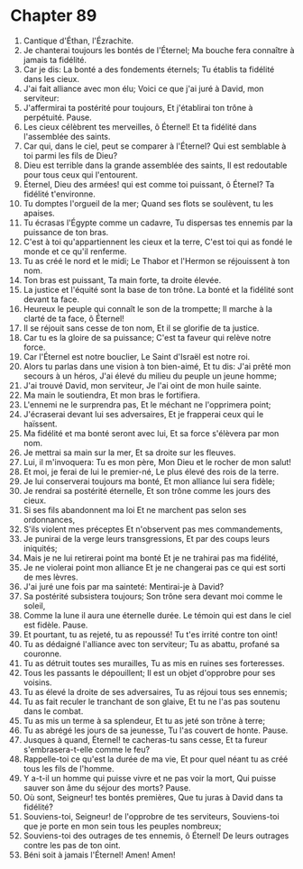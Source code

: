 # Chapter 89

1. Cantique d'Éthan, l'Ézrachite.
2. Je chanterai toujours les bontés de l'Éternel; Ma bouche fera connaître à jamais ta fidélité.
3. Car je dis: La bonté a des fondements éternels; Tu établis ta fidélité dans les cieux.
4. J'ai fait alliance avec mon élu; Voici ce que j'ai juré à David, mon serviteur:
5. J'affermirai ta postérité pour toujours, Et j'établirai ton trône à perpétuité. Pause.
6. Les cieux célèbrent tes merveilles, ô Éternel! Et ta fidélité dans l'assemblée des saints.
7. Car qui, dans le ciel, peut se comparer à l'Éternel? Qui est semblable à toi parmi les fils de Dieu?
8. Dieu est terrible dans la grande assemblée des saints, Il est redoutable pour tous ceux qui l'entourent.
9. Éternel, Dieu des armées! qui est comme toi puissant, ô Éternel? Ta fidélité t'environne.
10. Tu domptes l'orgueil de la mer; Quand ses flots se soulèvent, tu les apaises.
11. Tu écrasas l'Égypte comme un cadavre, Tu dispersas tes ennemis par la puissance de ton bras.
12. C'est à toi qu'appartiennent les cieux et la terre, C'est toi qui as fondé le monde et ce qu'il renferme.
13. Tu as créé le nord et le midi; Le Thabor et l'Hermon se réjouissent à ton nom.
14. Ton bras est puissant, Ta main forte, ta droite élevée.
15. La justice et l'équité sont la base de ton trône. La bonté et la fidélité sont devant ta face.
16. Heureux le peuple qui connaît le son de la trompette; Il marche à la clarté de ta face, ô Éternel!
17. Il se réjouit sans cesse de ton nom, Et il se glorifie de ta justice.
18. Car tu es la gloire de sa puissance; C'est ta faveur qui relève notre force.
19. Car l'Éternel est notre bouclier, Le Saint d'Israël est notre roi.
20. Alors tu parlas dans une vision à ton bien-aimé, Et tu dis: J'ai prêté mon secours à un héros, J'ai élevé du milieu du peuple un jeune homme;
21. J'ai trouvé David, mon serviteur, Je l'ai oint de mon huile sainte.
22. Ma main le soutiendra, Et mon bras le fortifiera.
23. L'ennemi ne le surprendra pas, Et le méchant ne l'opprimera point;
24. J'écraserai devant lui ses adversaires, Et je frapperai ceux qui le haïssent.
25. Ma fidélité et ma bonté seront avec lui, Et sa force s'élèvera par mon nom.
26. Je mettrai sa main sur la mer, Et sa droite sur les fleuves.
27. Lui, il m'invoquera: Tu es mon père, Mon Dieu et le rocher de mon salut!
28. Et moi, je ferai de lui le premier-né, Le plus élevé des rois de la terre.
29. Je lui conserverai toujours ma bonté, Et mon alliance lui sera fidèle;
30. Je rendrai sa postérité éternelle, Et son trône comme les jours des cieux.
31. Si ses fils abandonnent ma loi Et ne marchent pas selon ses ordonnances,
32. S'ils violent mes préceptes Et n'observent pas mes commandements,
33. Je punirai de la verge leurs transgressions, Et par des coups leurs iniquités;
34. Mais je ne lui retirerai point ma bonté Et je ne trahirai pas ma fidélité,
35. Je ne violerai point mon alliance Et je ne changerai pas ce qui est sorti de mes lèvres.
36. J'ai juré une fois par ma sainteté: Mentirai-je à David?
37. Sa postérité subsistera toujours; Son trône sera devant moi comme le soleil,
38. Comme la lune il aura une éternelle durée. Le témoin qui est dans le ciel est fidèle. Pause.
39. Et pourtant, tu as rejeté, tu as repoussé! Tu t'es irrité contre ton oint!
40. Tu as dédaigné l'alliance avec ton serviteur; Tu as abattu, profané sa couronne.
41. Tu as détruit toutes ses murailles, Tu as mis en ruines ses forteresses.
42. Tous les passants le dépouillent; Il est un objet d'opprobre pour ses voisins.
43. Tu as élevé la droite de ses adversaires, Tu as réjoui tous ses ennemis;
44. Tu as fait reculer le tranchant de son glaive, Et tu ne l'as pas soutenu dans le combat.
45. Tu as mis un terme à sa splendeur, Et tu as jeté son trône à terre;
46. Tu as abrégé les jours de sa jeunesse, Tu l'as couvert de honte. Pause.
47. Jusques à quand, Éternel! te cacheras-tu sans cesse, Et ta fureur s'embrasera-t-elle comme le feu?
48. Rappelle-toi ce qu'est la durée de ma vie, Et pour quel néant tu as créé tous les fils de l'homme.
49. Y a-t-il un homme qui puisse vivre et ne pas voir la mort, Qui puisse sauver son âme du séjour des morts? Pause.
50. Où sont, Seigneur! tes bontés premières, Que tu juras à David dans ta fidélité?
51. Souviens-toi, Seigneur! de l'opprobre de tes serviteurs, Souviens-toi que je porte en mon sein tous les peuples nombreux;
52. Souviens-toi des outrages de tes ennemis, ô Éternel! De leurs outrages contre les pas de ton oint.
53. Béni soit à jamais l'Éternel! Amen! Amen!

